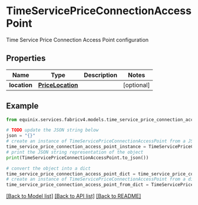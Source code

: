 # TimeServicePriceConnectionAccessPoint

Time Service Price Connection Access Point configuration

## Properties

Name | Type | Description | Notes
------------ | ------------- | ------------- | -------------
**location** | [**PriceLocation**](PriceLocation.md) |  | [optional] 

## Example

```python
from equinix.services.fabricv4.models.time_service_price_connection_access_point import TimeServicePriceConnectionAccessPoint

# TODO update the JSON string below
json = "{}"
# create an instance of TimeServicePriceConnectionAccessPoint from a JSON string
time_service_price_connection_access_point_instance = TimeServicePriceConnectionAccessPoint.from_json(json)
# print the JSON string representation of the object
print(TimeServicePriceConnectionAccessPoint.to_json())

# convert the object into a dict
time_service_price_connection_access_point_dict = time_service_price_connection_access_point_instance.to_dict()
# create an instance of TimeServicePriceConnectionAccessPoint from a dict
time_service_price_connection_access_point_from_dict = TimeServicePriceConnectionAccessPoint.from_dict(time_service_price_connection_access_point_dict)
```
[[Back to Model list]](../README.md#documentation-for-models) [[Back to API list]](../README.md#documentation-for-api-endpoints) [[Back to README]](../README.md)


